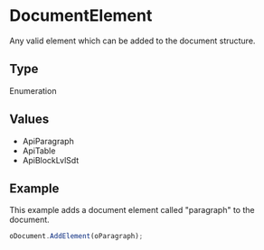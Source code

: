 # DocumentElement

Any valid element which can be added to the document structure.

## Type

Enumeration

## Values

- ApiParagraph
- ApiTable
- ApiBlockLvlSdt


## Example

This example adds a document element called "paragraph" to the document.

```javascript
oDocument.AddElement(oParagraph);
```
